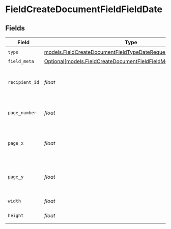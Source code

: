 # FieldCreateDocumentFieldFieldDate


## Fields

| Field                                                                                                                              | Type                                                                                                                               | Required                                                                                                                           | Description                                                                                                                        |
| ---------------------------------------------------------------------------------------------------------------------------------- | ---------------------------------------------------------------------------------------------------------------------------------- | ---------------------------------------------------------------------------------------------------------------------------------- | ---------------------------------------------------------------------------------------------------------------------------------- |
| `type`                                                                                                                             | [models.FieldCreateDocumentFieldTypeDateRequestBody1](../models/fieldcreatedocumentfieldtypedaterequestbody1.md)                   | :heavy_check_mark:                                                                                                                 | N/A                                                                                                                                |
| `field_meta`                                                                                                                       | [Optional[models.FieldCreateDocumentFieldFieldMetaDateRequestBody]](../models/fieldcreatedocumentfieldfieldmetadaterequestbody.md) | :heavy_minus_sign:                                                                                                                 | N/A                                                                                                                                |
| `recipient_id`                                                                                                                     | *float*                                                                                                                            | :heavy_check_mark:                                                                                                                 | The ID of the recipient to create the field for.                                                                                   |
| `page_number`                                                                                                                      | *float*                                                                                                                            | :heavy_check_mark:                                                                                                                 | The page number the field will be on.                                                                                              |
| `page_x`                                                                                                                           | *float*                                                                                                                            | :heavy_check_mark:                                                                                                                 | The X coordinate of where the field will be placed.                                                                                |
| `page_y`                                                                                                                           | *float*                                                                                                                            | :heavy_check_mark:                                                                                                                 | The Y coordinate of where the field will be placed.                                                                                |
| `width`                                                                                                                            | *float*                                                                                                                            | :heavy_check_mark:                                                                                                                 | The width of the field.                                                                                                            |
| `height`                                                                                                                           | *float*                                                                                                                            | :heavy_check_mark:                                                                                                                 | The height of the field.                                                                                                           |